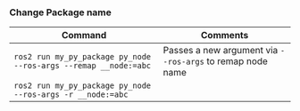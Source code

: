 ### Change Package name
Command | Comments
--------|----------
`ros2 run my_py_package py_node --ros-args --remap __node:=abc` | Passes a new argument via `--ros-args` to remap node name 
`ros2 run my_py_package py_node --ros-args -r __node:=abc` |

